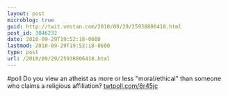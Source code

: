 ```yaml
---
layout: post
microblog: true
guid: http://twit.vmstan.com/2010/09/29/25938806418.html
post_id: 3046232
date: 2010-09-29T19:52:18-0600
lastmod: 2010-09-29T19:52:18-0600
type: post
url: /2010/09/29/25938806418.html
---
```

#poll Do you view an atheist as more or less "moral/ethical" than someone who claims a religious affiliation? [twtpoll.com/6r45jc](http://twtpoll.com/6r45jc)
